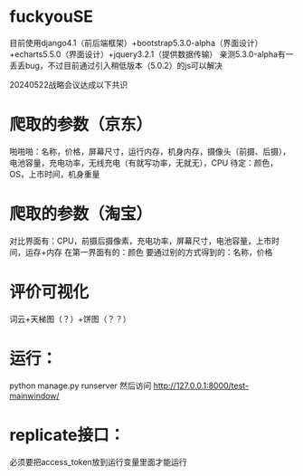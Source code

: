 # fuckyouSE
目前使用django4.1（前后端框架）+bootstrap5.3.0-alpha（界面设计）+echarts5.5.0（界面设计）+jquery3.2.1（提供数据传输）
亲测5.3.0-alpha有一丢丢bug，不过目前通过引入稍低版本（5.0.2）的js可以解决
<link href="https://cdn.jsdelivr.net/npm/bootstrap@5.3.0-alpha1/dist/css/bootstrap.min.css" rel="stylesheet" integrity="sha384-GLhlTQ8iRABdZLl6O3oVMWSktQOp6b7In1Zl3/Jr59b6EGGoI1aFkw7cmDA6j6gD" crossorigin="anonymous">
<script src="https://cdn.jsdelivr.net/npm/bootstrap@5.0.2/dist/js/bootstrap.bundle.min.js" integrity="sha384-MrcW6ZMFYlzcLA8Nl+NtUVF0sA7MsXsP1UyJoMp4YLEuNSfAP+JcXn/tWtIaxVXM" crossorigin="anonymous"></script>
<script src="https://cdn.bootcdn.net/ajax/libs/echarts/5.5.0/echarts.js"></script>
<script src="/js/echarts.js"></script>


20240522战略会议达成以下共识
# 爬取的参数（京东）
啪啪啪：名称，价格，屏幕尺寸，运行内存，机身内存，摄像头（前摄、后摄），电池容量，充电功率，无线充电（有就写功率，无就无），CPU
待定：颜色，OS，上市时间，机身重量

# 爬取的参数（淘宝）
对比界面有：CPU，前摄后摄像素，充电功率，屏幕尺寸，电池容量，上市时间，运存+内存
在第一界面有的：颜色
要通过别的方式得到的：名称，价格

# 评价可视化
词云+天梯图（？）+饼图（？？）

# 运行：
python manage.py runserver 
然后访问 http://127.0.0.1:8000/test-mainwindow/

# replicate接口：
必须要把access_token放到运行变量里面才能运行
